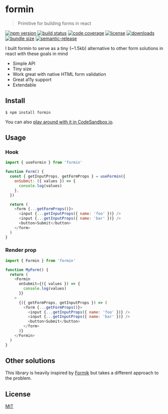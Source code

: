 # formin

> Primitive for building forms in react

[![npm version](https://badgen.net/npm/v/formin)](https://www.npmjs.com/package/formin)
[![build status](https://badgen.net/travis/alexandernanberg/formin)](https://travis-ci.org/alexandernanberg/formin)
[![code coverage](https://badgen.net/codecov/c/github/alexandernanberg/formin)](https://codecov.io/gh/alexandernanberg/formin)
[![license](https://badgen.net/npm/license/formin)](https://www.npmjs.com/package/formin)
[![downloads](https://badgen.net/npm/dm/formin)](https://www.npmjs.com/package/formin)
[![bundle size](https://badgen.net/bundlephobia/minzip/formin)](https://bundlephobia.com/result?p=formin)
[![semantic-release](https://badgen.net/badge/%F0%9F%93%A6%F0%9F%9A%80/semantic%20release/e10079)](https://github.com/semantic-release/semantic-release)

I built formin to serve as a tiny (~1.5kb) alternative to other form solutions in react with these goals in mind

- Simple API
- Tiny size
- Work great with native HTML form validation
- Great a11y support
- Extendable

## Install

```
$ npm install formin
```

You can also [play around with it in CodeSandbox.io](https://codesandbox.io/s/mj1jr59nxp).

## Usage

### Hook

```js
import { useFormin } from 'formin'

function Form() {
  const { getInputProps, getFormProps } = useFormin({
    onSubmit: ({ values }) => {
      console.log(values)
    },
  })

  return (
    <form {...getFormProps()}>
      <input {...getInputProps({ name: 'foo' })} />
      <input {...getInputProps({ name: 'bar' })} />
      <button>Submit</button>
    </form>
  )
}
```

### Render prop

```js
import { Formin } from 'formin'

function MyForm() {
  return (
    <Formin
      onSubmit={({ values }) => {
        console.log(values)
      }}
    >
      {({ getFormProps, getInputProps }) => (
        <form {...getFormProps()}>
          <input {...getInputProps({ name: 'foo' })} />
          <input {...getInputProps({ name: 'bar' })} />
          <button>Submit</button>
        </form>
      )}
    </Formin>
  )
}
```

## Other solutions

This library is heavily inspired by [Formik](https://github.com/jaredpalmer/formik) but takes a different approach to the problem.

## License

[MIT](./license)
